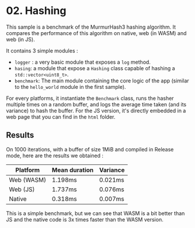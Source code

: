# 02. Hashing

This sample is a benchmark of the MurmurHash3 hashing algorithm. It compares the performance of this algorithm on native, web (in WASM) and web (in JS).

It contains 3 simple modules :
* `logger` : a very basic module that exposes a `log` method.
* `hasing`: a module that expose a `Hashing` class capable of hashing a `std::vector<uint8_t>`.
* `benchmark`: The main module containing the core logic of the app (similar to the `hello_world` module in the first sample).

For every platforms, it instantiate the `Benchmark` class, runs the hasher multiple times on a random buffer, and logs the average time taken (and its variance) to hash the buffer. For the JS version, it's directly embedded in a web page that you can find in the `html` folder.

## Results

On 1000 iterations, with a buffer of size 1MiB and compiled in Release mode, here are the results we obtained :

| Platform   | Mean duration | Variance |
|------------|---------------|----------|
| Web (WASM) |       1.198ms |  0.021ms |
| Web (JS)   |       1.737ms |  0.076ms |
| Native     |       0.318ms |  0.007ms |

This is a simple benchmark, but we can see that WASM is a bit better than JS and the native code is 3x times faster than the WASM version.